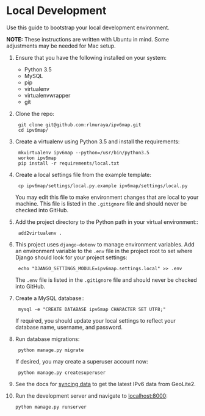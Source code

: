 # Local Development

Use this guide to bootstrap your local development environment.

**NOTE:** These instructions are written with Ubuntu in mind. Some adjustments
may be needed for Mac setup.

1. Ensure that you have the following installed on your system:

    * Python 3.5
    * MySQL
    * pip
    * virtualenv
    * virtualenvwrapper
    * git

2. Clone the repo:

        git clone git@github.com:rlmuraya/ipv6map.git
        cd ipv6map/

3. Create a virtualenv using Python 3.5 and install the requirements:

        mkvirtualenv ipv6map --python=/usr/bin/python3.5
        workon ipv6map
        pip install -r requirements/local.txt

4. Create a local settings file from the example template:

        cp ipv6map/settings/local.py.example ipv6map/settings/local.py

   You may edit this file to make environment changes that are local to your
   machine. This file is listed in the ``.gitignore`` file and should never
   be checked into GitHub.

5. Add the project directory to the Python path in your virtual environment::

        add2virtualenv .

6. This project uses `django-dotenv` to manage environment variables.
   Add an environment variable to the ``.env`` file in the project root to set
   where Django should look for your project settings:

        echo "DJANGO_SETTINGS_MODULE=ipv6map.settings.local" >> .env

   The ``.env`` file is listed in the ``.gitignore`` file and should never be
   checked into GitHub.

7. Create a MySQL database::

        mysql -e "CREATE DATABASE ipv6map CHARACTER SET UTF8;"

   If required, you should update your local settings to reflect your database
   name, username, and password.

8. Run database migrations:

        python manage.py migrate

   If desired, you may create a superuser account now:

        python manage.py createsuperuser

9. See the docs for [syncing data](data.md) to get the latest IPv6 data from
   GeoLite2.

10. Run the development server and navigate to [localhost:8000](http://localhost:8000):

        python manage.py runserver
